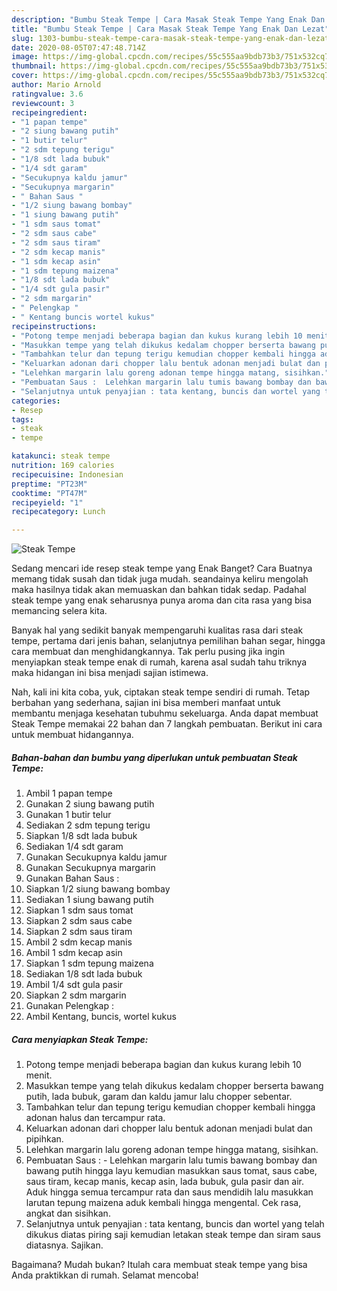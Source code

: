 ```yaml
---
description: "Bumbu Steak Tempe | Cara Masak Steak Tempe Yang Enak Dan Lezat"
title: "Bumbu Steak Tempe | Cara Masak Steak Tempe Yang Enak Dan Lezat"
slug: 1303-bumbu-steak-tempe-cara-masak-steak-tempe-yang-enak-dan-lezat
date: 2020-08-05T07:47:48.714Z
image: https://img-global.cpcdn.com/recipes/55c555aa9bdb73b3/751x532cq70/steak-tempe-foto-resep-utama.jpg
thumbnail: https://img-global.cpcdn.com/recipes/55c555aa9bdb73b3/751x532cq70/steak-tempe-foto-resep-utama.jpg
cover: https://img-global.cpcdn.com/recipes/55c555aa9bdb73b3/751x532cq70/steak-tempe-foto-resep-utama.jpg
author: Mario Arnold
ratingvalue: 3.6
reviewcount: 3
recipeingredient:
- "1 papan tempe"
- "2 siung bawang putih"
- "1 butir telur"
- "2 sdm tepung terigu"
- "1/8 sdt lada bubuk"
- "1/4 sdt garam"
- "Secukupnya kaldu jamur"
- "Secukupnya margarin"
- " Bahan Saus "
- "1/2 siung bawang bombay"
- "1 siung bawang putih"
- "1 sdm saus tomat"
- "2 sdm saus cabe"
- "2 sdm saus tiram"
- "2 sdm kecap manis"
- "1 sdm kecap asin"
- "1 sdm tepung maizena"
- "1/8 sdt lada bubuk"
- "1/4 sdt gula pasir"
- "2 sdm margarin"
- " Pelengkap "
- " Kentang buncis wortel kukus"
recipeinstructions:
- "Potong tempe menjadi beberapa bagian dan kukus kurang lebih 10 menit."
- "Masukkan tempe yang telah dikukus kedalam chopper berserta bawang putih, lada bubuk, garam dan kaldu jamur lalu chopper sebentar."
- "Tambahkan telur dan tepung terigu kemudian chopper kembali hingga adonan halus dan tercampur rata."
- "Keluarkan adonan dari chopper lalu bentuk adonan menjadi bulat dan pipihkan."
- "Lelehkan margarin lalu goreng adonan tempe hingga matang, sisihkan."
- "Pembuatan Saus :  Lelehkan margarin lalu tumis bawang bombay dan bawang putih hingga layu kemudian masukkan saus tomat, saus cabe, saus tiram, kecap manis, kecap asin, lada bubuk, gula pasir dan air. Aduk hingga semua tercampur rata dan saus mendidih lalu masukkan larutan tepung maizena aduk kembali hingga mengental. Cek rasa, angkat dan sisihkan."
- "Selanjutnya untuk penyajian : tata kentang, buncis dan wortel yang telah dikukus diatas piring saji kemudian letakan steak tempe dan siram saus diatasnya. Sajikan."
categories:
- Resep
tags:
- steak
- tempe

katakunci: steak tempe 
nutrition: 169 calories
recipecuisine: Indonesian
preptime: "PT23M"
cooktime: "PT47M"
recipeyield: "1"
recipecategory: Lunch

---
```



![Steak Tempe](https://img-global.cpcdn.com/recipes/55c555aa9bdb73b3/751x532cq70/steak-tempe-foto-resep-utama.jpg)

Sedang mencari ide resep steak tempe yang Enak Banget? Cara Buatnya memang tidak susah dan tidak juga mudah. seandainya keliru mengolah maka hasilnya tidak akan memuaskan dan bahkan tidak sedap. Padahal steak tempe yang enak seharusnya punya aroma dan cita rasa yang bisa memancing selera kita.

Banyak hal yang sedikit banyak mempengaruhi kualitas rasa dari steak tempe, pertama dari jenis bahan, selanjutnya pemilihan bahan segar, hingga cara membuat dan menghidangkannya. Tak perlu pusing jika ingin menyiapkan steak tempe enak di rumah, karena asal sudah tahu triknya maka hidangan ini bisa menjadi sajian istimewa.




Nah, kali ini kita coba, yuk, ciptakan steak tempe sendiri di rumah. Tetap berbahan yang sederhana, sajian ini bisa memberi manfaat untuk membantu menjaga kesehatan tubuhmu sekeluarga. Anda dapat membuat Steak Tempe memakai 22 bahan dan 7 langkah pembuatan. Berikut ini cara untuk membuat hidangannya.

<!--inarticleads1-->

##### Bahan-bahan dan bumbu yang diperlukan untuk pembuatan Steak Tempe:

1. Ambil 1 papan tempe
1. Gunakan 2 siung bawang putih
1. Gunakan 1 butir telur
1. Sediakan 2 sdm tepung terigu
1. Siapkan 1/8 sdt lada bubuk
1. Sediakan 1/4 sdt garam
1. Gunakan Secukupnya kaldu jamur
1. Gunakan Secukupnya margarin
1. Gunakan  Bahan Saus :
1. Siapkan 1/2 siung bawang bombay
1. Sediakan 1 siung bawang putih
1. Siapkan 1 sdm saus tomat
1. Siapkan 2 sdm saus cabe
1. Siapkan 2 sdm saus tiram
1. Ambil 2 sdm kecap manis
1. Ambil 1 sdm kecap asin
1. Siapkan 1 sdm tepung maizena
1. Sediakan 1/8 sdt lada bubuk
1. Ambil 1/4 sdt gula pasir
1. Siapkan 2 sdm margarin
1. Gunakan  Pelengkap :
1. Ambil  Kentang, buncis, wortel kukus




<!--inarticleads2-->

##### Cara menyiapkan Steak Tempe:

1. Potong tempe menjadi beberapa bagian dan kukus kurang lebih 10 menit.
1. Masukkan tempe yang telah dikukus kedalam chopper berserta bawang putih, lada bubuk, garam dan kaldu jamur lalu chopper sebentar.
1. Tambahkan telur dan tepung terigu kemudian chopper kembali hingga adonan halus dan tercampur rata.
1. Keluarkan adonan dari chopper lalu bentuk adonan menjadi bulat dan pipihkan.
1. Lelehkan margarin lalu goreng adonan tempe hingga matang, sisihkan.
1. Pembuatan Saus :  - Lelehkan margarin lalu tumis bawang bombay dan bawang putih hingga layu kemudian masukkan saus tomat, saus cabe, saus tiram, kecap manis, kecap asin, lada bubuk, gula pasir dan air. Aduk hingga semua tercampur rata dan saus mendidih lalu masukkan larutan tepung maizena aduk kembali hingga mengental. Cek rasa, angkat dan sisihkan.
1. Selanjutnya untuk penyajian : tata kentang, buncis dan wortel yang telah dikukus diatas piring saji kemudian letakan steak tempe dan siram saus diatasnya. Sajikan.




Bagaimana? Mudah bukan? Itulah cara membuat steak tempe yang bisa Anda praktikkan di rumah. Selamat mencoba!
